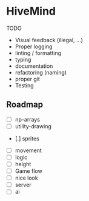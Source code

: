 # HiveMind
TODO
* Visual feedback (illegal, ...)
* Proper logging
* linting / formatting
* typing
* documentation
* refactoring (naming)
* proper git
* Testing

## Roadmap
- [ ] np-arrays
- [ ] utility-drawing
- [.] sprites
- [ ] movement
- [ ] logic
- [ ] height
- [ ] Game flow
- [ ] nice look
- [ ] server
- [ ] ai
